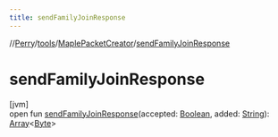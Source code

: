```yaml
---
title: sendFamilyJoinResponse
---
```

//[Perry](../../../index.html)/[tools](../index.html)/[MaplePacketCreator](index.html)/[sendFamilyJoinResponse](send-family-join-response.html)



# sendFamilyJoinResponse



[jvm]\
open fun [sendFamilyJoinResponse](send-family-join-response.html)(accepted: [Boolean](https://kotlinlang.org/api/latest/jvm/stdlib/kotlin/-boolean/index.html), added: [String](https://docs.oracle.com/javase/8/docs/api/java/lang/String.html)): [Array](https://kotlinlang.org/api/latest/jvm/stdlib/kotlin/-array/index.html)&lt;[Byte](https://kotlinlang.org/api/latest/jvm/stdlib/kotlin/-byte/index.html)&gt;




